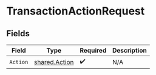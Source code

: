 # TransactionActionRequest


## Fields

| Field                                          | Type                                           | Required                                       | Description                                    |
| ---------------------------------------------- | ---------------------------------------------- | ---------------------------------------------- | ---------------------------------------------- |
| `Action`                                       | [shared.Action](../../models/shared/action.md) | :heavy_check_mark:                             | N/A                                            |